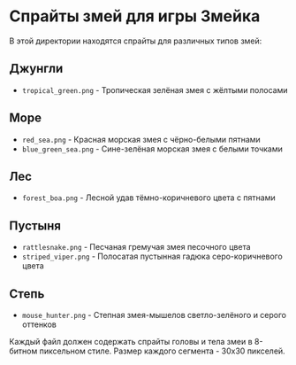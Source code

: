 # Спрайты змей для игры Змейка

В этой директории находятся спрайты для различных типов змей:

## Джунгли
- `tropical_green.png` - Тропическая зелёная змея с жёлтыми полосами

## Море
- `red_sea.png` - Красная морская змея с чёрно-белыми пятнами
- `blue_green_sea.png` - Сине-зелёная морская змея с белыми точками

## Лес
- `forest_boa.png` - Лесной удав тёмно-коричневого цвета с пятнами

## Пустыня
- `rattlesnake.png` - Песчаная гремучая змея песочного цвета
- `striped_viper.png` - Полосатая пустынная гадюка серо-коричневого цвета

## Степь
- `mouse_hunter.png` - Степная змея-мышелов светло-зелёного и серого оттенков

Каждый файл должен содержать спрайты головы и тела змеи в 8-битном пиксельном стиле.
Размер каждого сегмента - 30x30 пикселей. 